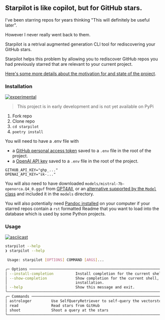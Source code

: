 ## Starpilot is like copilot, but for GitHub stars.

I've been starring repos for years thinking "This will definitely be useful later".

However I never really went back to them. 

Starpilot is a retrival augmented generation CLI tool for rediscovering your GitHub stars. 

Starpilot helps this problem by allowing you to rediscover GitHub repos you had previously starred that are relevant to your current project.

[Here's some more details about the motivation for and state of the project](https://dev.to/daveparr/copilot-for-your-github-stars-1cep).


### Installation

[![experimental](http://badges.github.io/stability-badges/dist/experimental.svg)](http://github.com/badges/stability-badges)

> This project is in early development and is not yet available on PyPi

1. Fork repo
1. Clone repo
1. `cd starpilot`
1. `poetry install`

You will need to have a .env file with
- a [GitHub personal access token](https://docs.github.com/en/github/authenticating-to-github/creating-a-personal-access-token) saved to a `.env` file in the root of the project. 
- a [OpenAI API key](https://platform.openai.com/api-keys) saved to a `.env` file in the root of the project.

```
GITHUB_API_KEY="ghp_..."
OPENAI_API_KEY="sk-..."
```

You will also need to have downloaded `models/mistral-7b-openorca.Q4_0.gguf` from [GPT4All](https://gpt4all.io/index.html), or an [alternative supported by the `Model` class](https://github.com/DaveParr/starpilot/blob/main/starpilot/main.py#L144) and included it in the `models` directory.


You will also potentially need [Pandoc installed](https://pandoc.org/installing.html) on your computer if your starred repos contain a `rst` formatted Readme that you want to load into the database which is used by some Python projects. 

### Usage

[![asciicast](https://asciinema.org/a/622351.svg)](https://asciinema.org/a/622351)

``` bash
starpilot --help
❯ starpilot --help
                                                                                                            
 Usage: starpilot [OPTIONS] COMMAND [ARGS]...                                                               
                                                                                                            
╭─ Options ────────────────────────────────────────────────────────────────────────────────────────────────╮
│ --install-completion          Install completion for the current shell.                                  │
│ --show-completion             Show completion for the current shell, to copy it or customize the         │
│                               installation.                                                              │
│ --help                        Show this message and exit.                                                │
╰──────────────────────────────────────────────────────────────────────────────────────────────────────────╯
╭─ Commands ───────────────────────────────────────────────────────────────────────────────────────────────╮
│ astrologer         Use SelfQueryRetriever to self-query the vectorstore                                  │
│ read               Read stars from GitHub                                                                │
│ shoot              Shoot a query at the stars                                                            │
╰──────────────────────────────────────────────────────────────────────────────────────────────────────────╯


```